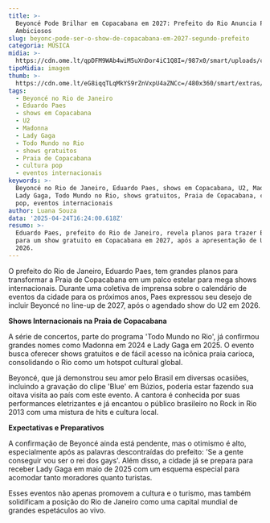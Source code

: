 ```yaml
---
title: >-
  Beyoncé Pode Brilhar em Copacabana em 2027: Prefeito do Rio Anuncia Planos
  Ambiciosos
slug: beyonc-pode-ser-o-show-de-copacabana-em-2027-segundo-prefeito
categoria: MÚSICA
midia: >-
  https://cdn.ome.lt/qpDFM9WAb4wiM5uXnDor4iC1Q8I=/987x0/smart/uploads/conteudo/fotos/02_C9cmQIG.jpg
tipoMidia: imagem
thumb: >-
  https://cdn.ome.lt/eG8iqqTLqMkYS9rZnVxpU4aZNCc=/480x360/smart/extras/conteudos/Captura_de_tela_2025-04-24_130516.png
tags:
  - Beyoncé no Rio de Janeiro
  - Eduardo Paes
  - shows em Copacabana
  - U2
  - Madonna
  - Lady Gaga
  - Todo Mundo no Rio
  - shows gratuitos
  - Praia de Copacabana
  - cultura pop
  - eventos internacionais
keywords: >-
  Beyoncé no Rio de Janeiro, Eduardo Paes, shows em Copacabana, U2, Madonna,
  Lady Gaga, Todo Mundo no Rio, shows gratuitos, Praia de Copacabana, cultura
  pop, eventos internacionais
author: Luana Souza
data: '2025-04-24T16:24:00.618Z'
resumo: >-
  Eduardo Paes, prefeito do Rio de Janeiro, revela planos para trazer Beyoncé
  para um show gratuito em Copacabana em 2027, após a apresentação de U2 em
  2026.
---
```


O prefeito do Rio de Janeiro, Eduardo Paes, tem grandes planos para transformar a Praia de Copacabana em um palco estelar para mega shows internacionais. Durante uma coletiva de imprensa sobre o calendário de eventos da cidade para os próximos anos, Paes expressou seu desejo de incluir Beyoncé no line-up de 2027, após o agendado show do U2 em 2026.

**Shows Internacionais na Praia de Copacabana**

A série de concertos, parte do programa 'Todo Mundo no Rio', já confirmou grandes nomes como Madonna em 2024 e Lady Gaga em 2025. O evento busca oferecer shows gratuitos e de fácil acesso na icônica praia carioca, consolidando o Rio como um hotspot cultural global.

Beyoncé, que já demonstrou seu amor pelo Brasil em diversas ocasiões, incluindo a gravação do clipe 'Blue' em Búzios, poderia estar fazendo sua oitava visita ao país com este evento. A cantora é conhecida por suas performances eletrizantes e já encantou o público brasileiro no Rock in Rio 2013 com uma mistura de hits e cultura local.

**Expectativas e Preparativos**

A confirmação de Beyoncé ainda está pendente, mas o otimismo é alto, especialmente após as palavras descontraídas do prefeito: 'Se a gente conseguir vou ser o rei dos gays'. Além disso, a cidade já se prepara para receber Lady Gaga em maio de 2025 com um esquema especial para acomodar tanto moradores quanto turistas.

Esses eventos não apenas promovem a cultura e o turismo, mas também solidificam a posição do Rio de Janeiro como uma capital mundial de grandes espetáculos ao vivo.
